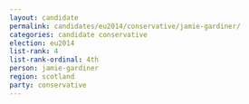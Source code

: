 ```yaml
---
layout: candidate
permalink: candidates/eu2014/conservative/jamie-gardiner/
categories: candidate conservative
election: eu2014
list-rank: 4
list-rank-ordinal: 4th
person: jamie-gardiner
region: scotland
party: conservative
---
```

